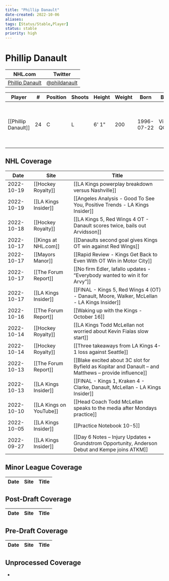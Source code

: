 ```yaml
---
title: "Phillip Danault"
date-created: 2022-10-06
aliases: 
tags: [Status/Stable,Player]
status: stable
priority: high
---
```


# Phillip Danault

NHL.com | Twitter
-|-
[Phillip Danault](https://www.nhl.com/player/phillip-danault-8476479) | [@phildanault](https://twitter.com/phildanault)

Player | \# | Position | Shoots | Height | Weight | Born | Birthplace | Draft 
---|---|---|---|---|---|---|---|---
[[Phillip Danault]] | 24 | C | L | 6' 1" | 200 | 1996-07-22 | Victoriaville, QC, CAN | 2011 CHI, 1st rd, 26th pk (26th overall)



## NHL  Coverage
| Date       | Site                    | Title                                                                                                 |
| ---------- | ----------------------- | ----------------------------------------------------------------------------------------------------- |
| 2022-10-19 | [[Hockey Royalty]] | [[LA Kings powerplay breakdown versus Nashville]] |
| 2022-10-19 | [[LA Kings Insider]]    | [[Angeles Analysis - Good To See You, Positive Trends - LA Kings Insider]]                            |
| 2022-10-18 | [[Hockey Royalty]]      | [[LA Kings 5, Red Wings 4 OT - Danault scores twice, bails out Arvidsson]]                            |
| 2022-10-17 | [[Kings at NHL.com]]    | [[Danaults second goal gives Kings OT win against Red Wings]]                                         |
| 2022-10-17 | [[Mayors Manor]]        | [[Rapid Review - Kings Get Back to Even With OT Win in Motor City]]                                   |
| 2022-10-17 | [[The Forum Report]]    | [[No firm Edler, Iafallo updates - “Everybody wanted to win it for Arvy”]]                            |
| 2022-10-17 | [[LA Kings Insider]]    | [[FINAL - Kings 5, Red Wings 4 (OT) - Danault, Moore, Walker, McLellan - LA Kings Insider]]           |
| 2022-10-16 | [[The Forum Report]]    | [[Waking up with the Kings - October 16]]                                                             |
| 2022-10-14 | [[Hockey Royalty]]      | [[LA Kings Todd McLellan not worried about Kevin Fialas slow start]]                                  |
| 2022-10-14 | [[Hockey Royalty]]      | [[Three takeaways from LA Kings 4-1 loss against Seattle]]                                            |
| 2022-10-13 | [[The Forum Report]]    | [[Blake excited about 3C slot for Byfield as Kopitar and Danault – and Matthews – provide influence]] |
| 2022-10-13 | [[LA Kings Insider]]    | [[FINAL - Kings 1, Kraken 4 - Clarke, Danault, McLellan - LA Kings Insider]]                          |
| 2022-10-10 | [[LA Kings on YouTube]] | [[Head Coach Todd McLellan speaks to the media after Mondays practice]]                               |
| 2022-10-05 | [[LA Kings Insider]]    | [[Practice Notebook 10-5]]                                                                            |
| 2022-09-27 | [[LA Kings Insider]]    | [[Day 6 Notes – Injury Updates + Grundstrom Opportunity, Anderson Debut and Kempe joins ATKM]]        |

	

## Minor League Coverage
Date | Site |  Title
---|---|---



## Post-Draft Coverage
Date | Site |  Title
---|---|---



## Pre-Draft Coverage
Date | Site |  Title
---|---|---


## Unprocessed Coverage
- 
